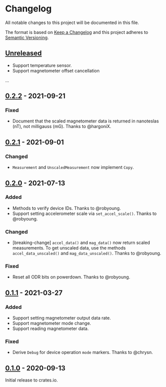 # Changelog

All notable changes to this project will be documented in this file.

The format is based on [Keep a Changelog](http://keepachangelog.com/en/1.0.0/)
and this project adheres to [Semantic Versioning](http://semver.org/spec/v2.0.0.html).

## [Unreleased]
- Support temperature sensor.
- Support magnetometer offset cancellation

...
## [0.2.2] - 2021-09-21

### Fixed
- Document that the scaled magnetometer data is returned in nanoteslas (nT),
  not milligauss (mG). Thanks to @hargoniX.

## [0.2.1] - 2021-09-01

### Changed
- `Measurement` and `UnscaledMeasurement` now implement `Copy`.

## [0.2.0] - 2021-07-13

### Added
- Methods to verify device IDs. Thanks to @robyoung.
- Support setting accelerometer scale via `set_accel_scale()`. Thanks to @robyoung.

### Changed
- [breaking-change] `accel_data()` and `mag_data()` now return scaled measurements.
  To get unscaled data, use the methods `accel_data_unscaled()` and `mag_data_unscaled()`.
  Thanks to @robyoung.

### Fixed
- Reset all ODR bits on powerdown. Thanks to @robyoung.

## [0.1.1] - 2021-03-27

### Added
- Support setting magnetometer output data rate.
- Support magnetometer mode change.
- Support reading magnetometer data.

### Fixed
- Derive `Debug` for device operation `mode` markers. Thanks to @chrysn.

## [0.1.0] - 2020-09-13

Initial release to crates.io.

[Unreleased]: https://github.com/eldruin/lsm303agr-rs/compare/v0.2.2...HEAD
[0.2.2]: https://github.com/eldruin/lsm303agr-rs/compare/v0.2.1...v0.2.2
[0.2.1]: https://github.com/eldruin/lsm303agr-rs/compare/v0.2.0...v0.2.1
[0.2.0]: https://github.com/eldruin/lsm303agr-rs/compare/v0.1.1...v0.2.0
[0.1.1]: https://github.com/eldruin/lsm303agr-rs/compare/v0.1.0...v0.1.1
[0.1.0]: https://github.com/eldruin/lsm303agr-rs/releases/tag/v0.1.0